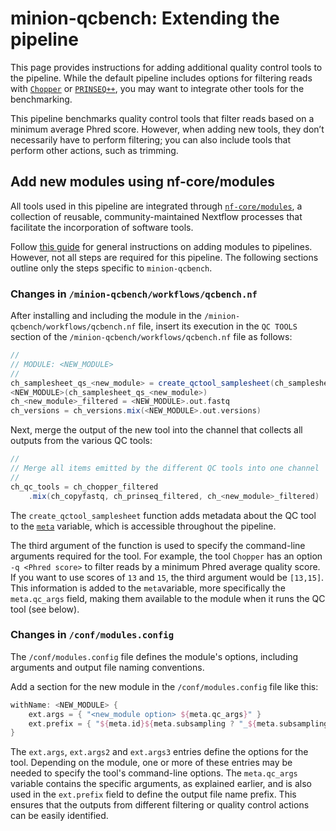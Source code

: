 # minion-qcbench: Extending the pipeline

This page provides instructions for adding additional quality control tools to the pipeline. While the default pipeline includes options for filtering reads with [`Chopper`](https://github.com/wdecoster/chopper) or [`PRINSEQ++`](https://github.com/Adrian-Cantu/PRINSEQ-plus-plus), you may want to integrate other tools for the benchmarking.

This pipeline benchmarks quality control tools that filter reads based on a minimum average Phred score. However, when adding new tools, they don’t necessarily have to perform filtering; you can also include tools that perform other actions, such as trimming.

## Add new modules using nf-core/modules
All tools used in this pipeline are integrated through [`nf-core/modules`](https://nf-co.re/modules/), a collection of reusable, community-maintained Nextflow processes that facilitate the incorporation of software tools.

Follow [this guide](https://nf-co.re/docs/tutorials/nf-core_components/adding_modules_to_pipelines) for general instructions on adding modules to pipelines. However, not all steps are required for this pipeline. The following sections outline only the steps specific to `minion-qcbench`.

### Changes in `/minion-qcbench/workflows/qcbench.nf`
After installing and including the module in the `/minion-qcbench/workflows/qcbench.nf` file, insert its execution in the `QC TOOLS` section of the `/minion-qcbench/workflows/qcbench.nf` file as follows:

```groovy
//
// MODULE: <NEW_MODULE>
//
ch_samplesheet_qs_<new_module> = create_qctool_samplesheet(ch_samplesheet, '<new_module>', [<new_module_args>])
<NEW_MODULE>(ch_samplesheet_qs_<new_module>)
ch_<new_module>_filtered = <NEW_MODULE>.out.fastq
ch_versions = ch_versions.mix(<NEW_MODULE>.out.versions)
```

Next, merge the output of the new tool into the channel that collects all outputs from the various QC tools:

```groovy
//
// Merge all items emitted by the different QC tools into one channel
//
ch_qc_tools = ch_chopper_filtered
    .mix(ch_copyfastq, ch_prinseq_filtered, ch_<new_module>_filtered)
```

The `create_qctool_samplesheet` function adds metadata about the QC tool to the [`meta`](https://nf-co.re/docs/contributing/components/meta_map) variable, which is accessible throughout the pipeline. 

The third argument of the function is used to specify the command-line arguments required for the tool. For example, the tool `Chopper` has an option `-q <Phred score>` to filter reads by a minimum Phred average quality score. If you want to use scores of `13` and `15`, the third argument would be `[13,15]`. This information is added to the `meta`variable, more specifically the `meta.qc_args` field, making them available to the module when it runs the QC tool (see below).

### Changes in `/conf/modules.config`

The `/conf/modules.config` file defines the module's options, including arguments and output file naming conventions.

Add a section for the new module in the `/conf/modules.config` file like this:
```groovy
withName: <NEW_MODULE> {
    ext.args = { "<new_module option> ${meta.qc_args}" }
    ext.prefix = { "${meta.id}${meta.subsampling ? "_${meta.subsampling}" : '' }_<new_module>_${meta.qc_args}" }
}
```

The `ext.args`, `ext.args2` and `ext.args3` entries define the options for the tool. Depending on the module, one or more of these entries may be needed to specify the tool's command-line options. The `meta.qc_args` variable contains the specific arguments, as explained earlier, and is also used in the `ext.prefix` field to define the output file name prefix. This ensures that the outputs from different filtering or quality control actions can be easily identified.
